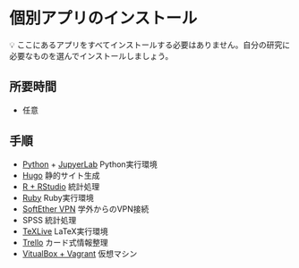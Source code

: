 # 個別アプリのインストール

:bulb: ここにあるアプリをすべてインストールする必要はありません。自分の研究に必要なものを選んでインストールしましょう。

## 所要時間

- 任意

## 手順

- [Python](pc-python.md ) + [JupyerLab](pc-jupyterlab.md) Python実行環境
- [Hugo](pc-hugo.md) 静的サイト生成
- [R + RStudio](pc-r-rstudio.md) 統計処理
- [Ruby](pc-ruby.md) Ruby実行環境
- [SoftEther VPN](http://campus-vpn.cc.tsukuba.ac.jp/ja/howto_softether.aspx#windows) 学外からのVPN接続
- SPSS 統計処理
- [TeXLive](pc-texlive.md) LaTeX実行環境
- [Trello](https://trello.com/platforms) カード式情報整理
- [VitualBox + Vagrant](pc-virtualbox-vagrant.md) 仮想マシン
